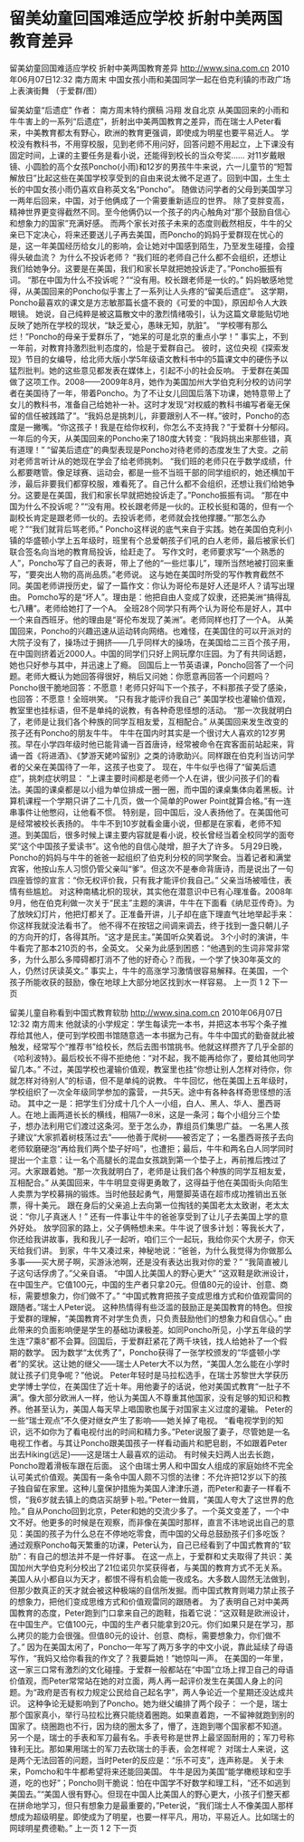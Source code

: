 # 留美幼童回国难适应学校 折射中美两国教育差异

留美幼童回国难适应学校 折射中美两国教育差异
http://www.sina.com.cn  2010年06月07日12:32  南方周末
中国女孩小雨和美国同学一起在伯克利镇的市政广场上表演街舞 （于爱群/图）

留美幼童“后遗症”
作者： 南方周末特约撰稿 冯翔 发自北京
从美国回来的小雨和牛牛害上的一系列“后遗症”，折射出中美两国教育之差异，而在瑞士人Peter看来，中美教育都太有野心，欧洲的教育更强调，即使成为明星也要平易近人。
学校没有教科书，不用穿校服，见到老师不用问好，回答问题不用起立，上下课没有固定时间，上课的主要任务是看小说，还能得到校长的当众夸奖……
对11岁戴眼镜、小圆脸的高个女孩Poncho(小雨)和12岁的男孩牛牛来说，六一儿童节的“短暂解放日”比起这些在美国学校享受到的自由来说太微不足道了。回到中国，土生土长的中国女孩小雨仍喜欢自称英文名“Poncho”。
随做访问学者的父母到美国学习一两年后回来，中国，对于他俩成了一个需要重新适应的世界。
除了变胖变高，精神世界更变得截然不同。至今他俩仍以一个孩子的内心触角对“那个鼓励自信心和想象力的国家”充满好感。
而两个家长对孩子未来的态度则截然相反，牛牛的父亲已下定决心，将来还要送儿子再去美国，而Poncho的妈妈于爱群现在忧心的是，这一年美国经历给女儿的影响，会让她对中国感到陌生，乃至发生碰撞，会撞得头破血流？
为什么不投诉老师？
“我们班的老师自己什么都不会组织，还想让我们给她争分。这要是在美国，我们和家长早就把她投诉走了。”Poncho振振有词。
“那在中国为什么不投诉呢？”“没有用。校长跟老师是一伙的。”
妈妈敏感地觉得，从美国回来的Poncho似乎害上了一系列让人头疼的“留美后遗症”。
这学期，Poncho最喜欢的课文是方志敏那篇长盛不衰的《可爱的中国》，原因却令人大跌眼镜。
她说，自己纯粹是被这篇散文中的激烈情绪吸引，认为这篇文章能贴切地反映了她所在学校的现状，“缺乏爱心，愚昧无知，肮脏”。
“学校哪有那么烂！”Poncho的母亲于爱群乐了，“她呆的可是北京的重点小学！”
事实上，不到一年前，对教育持激烈批判态度的，恰是于爱群自己。
彼时，这位央视《探索发现》节目的女编导，给北师大版小学5年级语文教科书中的5篇课文中的硬伤予以猛烈批判。她的这些意见都发表在媒体上，引起不小的社会反响。
于爱群在美国做了这项工作。2008——2009年8月，她作为美国加州大学伯克利分校的访问学者在美国待了一年，带着Poncho。为了不让女儿回国后落下功课，她特意带上了女儿的教科书，准备自己给她补一补。这时才发现“对权威的教科书编写者毫无保留的信任被践踏了”。“我妈总是挑刺儿，非要跟别人不一样。”彼时，Poncho的态度是一撇嘴。“你这孩子！我是在给你权利，你怎么不支持我？”于爱群十分郁闷。
一年后的今天，从美国回来的Poncho来了180度大转变：“我妈挑出来那些错，真有道理！”
“留美后遗症”的典型表现是Poncho对待老师的态度发生了大变。之前对老师言听计从的她现在学会了给老师挑刺。
“我们班的老师只在乎数学成绩，什么都要瞎管。像足球赛、运动会，都是一些不当班干部的同学组织的，她还横加干涉，最后非要我们都穿校服，难看死了。自己什么都不会组织，还想让我们给她争分。这要是在美国，我们和家长早就把她投诉走了。”Poncho振振有词。
“那在中国为什么不投诉呢？”“没有用。校长跟老师是一伙的。正校长挺和蔼的，但有一个副校长肯定是跟老师一伙的。去投诉老师，老师就会找他撑腰。”“那怎么办呢？”“我们就背后骂老师。”
Poncho这样说的底气来自于实践。她在美国伯克利小镇的华盛顿小学上五年级时，班里有个总爱朝孩子们吼的白人老师，最后被家长们联合签名向当地的教育局投诉，给赶走了。
写作文时，老师要求写“一个熟悉的人”，Poncho写了自己的表哥，带上了他的“一些烂事儿”，理所当然地被打回来重写，“要突出人物的高尚品质。”老师说。
这与她在美国时所受的写作教育截然不同。美国老师讲授历史，留了一篇作文：你认为哥伦布是好人还是坏人？请写出理由。
Pomcho写的是“坏人”。理由是：他把自由人变成了奴隶，还把美洲“搞得乱七八糟”。老师给她打了一个A。
全班28个同学只有两个认为哥伦布是好人，其中一个来自西班牙。他的理由是“哥伦布发现了美洲”。老师同样也打了一个A。
从美国回来，Poncho的兴趣迅速从运动转向网络。也难怪，在美国住的可以开派对的大院子没有了，操场过于拥挤——几乎同样大的操场，在美国给二三百个孩子用，在中国则挤着近2000人。中国的同学们只好上网玩摩尔庄园。为了有共同话题，她也只好参与其中，并迅速上了瘾。
回国后上一节英语课，Poncho回答了一个问题。老师大概认为她回答得很好，稍后又问她：你愿意再回答一个问题吗？Poncho很干脆地回答：不愿意！老师只好叫下一个孩子，不料那孩子受了感染，也回答：不愿意！全班哄笑。
“只有我才能评价我自己”
美国学校也灌输价值观，教室里也挂标语，但不是单纯的说教，有各种奇思怪想的活动。
“那一次我就明白了，老师是让我们各个种族的同学互相友爱，互相配合。”
从美国回来发生改变的孩子还有Poncho的朋友牛牛。
牛牛在国内时其实是一个很讨大人喜欢的12岁男孩。早在小学四年级时他已能背诵一百首唐诗，经常被命令在宾客面前站起来，背诵一首《将进酒》、《梦游天姥吟留别》之类的诗歌助兴。同样跟在伯克利当访问学者的父亲在美国待了一年，这孩子也变了。
现在，牛牛似乎也得了“留美后遗症”，挑刺症状明显：
“上课主要时间都是老师一个人在讲，很少问孩子们的看法。美国的课桌都是以小组为单位排成一圈一圈，而中国的课桌集体向着黑板。计算机课程一个学期只讲了二十几页，做一个简单的Power Point就算合格。”有一连串事件让他憋闷，让他看不惯。
特别是，回中国后，没人表扬他了。在美国他可是经常被校长表扬的。
牛牛不到10岁就看金庸小说，但都是在家看，老师不知道。到美国后，很多时候上课主要内容就是看小说，校长曾经当着全校同学的面夸奖“这个中国孩子爱读书”。这令他的自信心陡增，胆子大了许多。
5月29日晚，Poncho的妈妈与牛牛的爸爸一起组织了伯克利分校的同学聚会。当着记者和满堂宾客，他按山东人习惯仍管父亲叫“爹”。但这次不是奉命背唐诗，而是说出了一句四座皆惊的宣言：“你无权评价我，只有我才能评价我自己。”
父亲当场被噎住，表情有些尴尬。
对这种南橘北枳的现状，其实他在潜意识中已有心理准备。2008年9月，他在伯克利做一次关于“民主”主题的演讲，牛牛在下面看《纳尼亚传奇》。为了放映幻灯片，他把灯都关了。正准备开讲，儿子却在底下理直气壮地举起手来：你这样我就没法看书了。
他不得不在按钮之间调来调去，终于找到一盏只朝儿子的方向开的灯，各得其所。“这才是民主。”美国听众笑着说。
3个小时的演讲，牛牛看完了那本210页的书，全英文。
父亲为此感到困惑：“他遇到的生词非常非常多，为什么那么多障碍都打消不了他的好奇心？而我，一个学了快30年英文的人，仍然讨厌读英文。”
事实上，牛牛的高涨学习激情很容易解释。在美国，一个孩子所能收获的鼓励，像在地球上大部分地区找到水一样容易。
上一页
1
2
下一页

留美儿童自称看到中国式教育软肋
http://www.sina.com.cn  2010年06月07日12:32  南方周末
他就读的小学规定：学生每读完一本书，并把这本书写个条子推荐给其他人，便可到学校图书馆随意选一本书据为己有。牛牛中国式的勤奋就此被触发，经常写个“推荐书”给校长，然后去图书馆挑书。他就这样攒齐了几乎全部的《哈利波特》。最后校长不得不拒绝他：“对不起，我不能再给你了，要给其他同学留几本。”
不过，美国学校也灌输价值观，教室里也挂“你想让别人怎样对待你，你就怎样对待别人”的标语，但不是单纯的说教。
牛牛回忆，他在美国上五年级时，学校组织了一次全年级同学参加的露营，一共5天。途中有各种各样奇思怪想的活动。
其中之一是：把学生们分成十几个人一小组，白人、黑人、华人、墨西哥人。在地上画两道长长的横线，相隔7—8米，这是一条河；每个小组分三个垫子，想办法利用它们渡过这条河。至于怎么办，靠组员们集思广益。
一名黑人孩子建议“大家抓着树枝荡过去”——他善于爬树——被否定了；一名墨西哥孩子去向老师软磨硬泡“再给我们两个垫子好吗”，也遭拒；最后，牛牛和两名白人同学同时提出一个主意：让一名个高腿长的混血女孩跳到第一个垫子上，再前推后拽过了河。大家跟着她。“那一次我就明白了，老师是让我们各个种族的同学互相友爱，互相配合。”
从美国回来，牛牛明显变得更勇敢了，这得益于他在美国街头向陌生人卖票为学校募捐的锻炼。当时他鼓起勇气，用蹩脚英语在超市成功推销出五张票，得十美元。
跟在身后的父亲追上去向第一位掏钱的美国老太太致谢，老太太说：“你儿子真迷人！”
还有一件事让牛牛的爸爸享受到了让儿子去美国上学的意外好处。
放学回家的路上，父子俩畅想未来。牛牛说了很多计划：等我长大了，你还给我讲故事，我和我儿子一起听，咱们三个一起玩，我给你买个大房子，你天天给我们讲。
到家，牛牛又凑过来，神秘地说：“爸爸，为什么我觉得为你做那么多事——买大房子啊，买游泳池啊，还是没有表达出我对你的爱？”
“我简直被儿子这句话俘虏了。”父亲自语。
“中国人比美国人的野心更大”
“这双鞋是欧洲设计，在中国生产。它值100元，中国的生产者只拿20元。但值80元的设计、创意、商标，需要想象力，你们做不了。”
“中国式教育把孩子变成思维方式和价值观雷同的跟随者。”瑞士人Peter说。
这种热情得有些泛滥的鼓励正是美国教育的特色。但按于爱群的理解，“美国教育不对学生负责，只负责鼓励他们的想象力和自信心。”
由此带来的负面影响便是学生的基础功课极差。如同Poncho所见，小学五年级的学生连“7乘8”都不会算。回国后，于爱群赶紧花了两千块钱，找人给她补了一个假期的数学。
因为数学“太优秀了”，Poncho获得了一张学校颁发的“华盛顿小学者”的奖状。这让她的继父——瑞士人Peter大不以为然，“美国人怎么能在小学时就让孩子们竞争呢？”他说。
Peter年轻时是马拉松选手，在瑞士苏黎世大学获历史学博士学位，在美国住了近十年。用他妻子的话说，他对美国式教育“一肚子不满”。像大部分欧洲人一样，他认为美国人不尊重其他国家，没有足够的知识和教养。他甚至认为，美国人每天早上唱国歌也属于对国家主义过度的灌输。
Peter的一些“瑞士观点”不久便对继女产生了影响——她关掉了电视。
“看电视学到的知识，远不如你为了看电视付出的时间和精力多。”Peter说服了妻子，尽管她是一名电视工作者。与其让Poncho跟美国孩子一样看动画片和肥皂剧，不如跟着Peter出去Hiking(远足)——这是瑞士人最喜欢的运动。
有时候夫妇两人出去长跑，Poncho蹬着滑板车跟在后面。
这个由瑞士男人和中国女人组成的家庭始终不完全认可美式价值观。美国有一条令中国人颇不习惯的法律：不允许把12岁以下的孩子独自留在家里。这种儿童保护措施为美国人津津乐道，而Peter和妻子一样看不惯，“我6岁就去镇上的商店买胡萝卜啦。”Peter一耸肩，“美国人夸大了这世界的危险。”
自从Poncho回到北京，Peter和她的交流少多了。一个英文变差了，一个中文不好。他更多的时候是在观察，而非像在美国时那样，直言不讳地说出自己的意见：美国的孩子为什么总在不停地吃零食，而中国的父母总鼓励孩子们多吃饭？
通过观察Poncho每天繁重的功课，Peter认为，自己已经看到了中国式教育的“软肋”：有自己的想法并不是一件好事。
在这一点上，于爱群和丈夫取得了共识：美国加州大学伯克利分校出了21位诺贝尔奖获得者，与美国的教育方式不无关系。美国人从小都自以为天才，都恨不得有机会能一夜成名。大多数人固然无法做到，但那少数真正的天才就会被这种极端的自信所发掘。而中国式教育则竭力禁止孩子的想象力，把他们变成思维方式和价值观雷同的跟随者。
为了表明自己对中美两国教育的态度，Peter跑到门口拿来自己的跑鞋，指着它说：“这双鞋是欧洲设计，在中国生产。它值100元，中国的生产者只能拿到20元。你们如果只是在学习，那么拷贝的能力会很强。但值80元的设计、创意、商标，需要想象力，你们做不了。”
因为在美国太闲了，Poncho一年写了两万多字的中文小说，靠此延续了母语写作，“我妈又给你看我的作文了？我要扁她！”她惊叫一声。
在美国的一年里，这一家三口常有激烈的文化碰撞。于爱群一般都站在“中国”立场上捍卫自己的母语价值观，而Peter常常站在她的对立面，两人再一起评价发生在美国人身上的问题。为“政府是否有权力规定公民给自己起名字”，两人争论近一个星期还没达成共识。
这种争论无疑影响到了Poncho。她为继父编排了两个段子：
一个是，瑞士那个国家真小，举行马拉松比赛只能绕着圈跑。如果直着跑，一不留神就跑到别的国家了。绕圈跑也不行，因为绕的圈太多了，懵了，连跑到哪个国家都不知道。
另一个是，瑞士的手表和军刀最有名。手表号称是世界上最坚固耐用的；军刀号称锋利无比。那如果用瑞士的军刀去砍瑞士的手表，会怎样呢？
对瑞士人来说，这是两个无法回答的问题，当时Peter的反应是：“乐不可支”，连声称是。
关于未来，Pomcho和牛牛都希望将来还能回美国。
牛牛是因为美国“能学橄榄球和空手道，吃的也好”；Poncho则干脆说：怕在中国学不好数学和理工科，“还不如逃到美国去。”“美国人很有野心。但现在中国人比美国人的野心更大，小孩子们整天都在拼命地学习，但只有想象力是最重要的，”Peter说，“我们瑞士人不像美国人那样想成为超级明星。即使成为了明星，也要一样平凡，用功，平易近人。比如瑞士的网球明星费德勒。”
上一页
1
2
下一页

